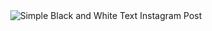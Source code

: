 <div align="center">
    <img src="https://github.com/user-attachments/assets/0609b028-5ec1-43f0-b535-dd2d20c12320" alt="Simple Black and White Text Instagram Post">
</div>
